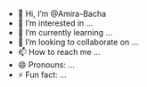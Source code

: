 - 👋 Hi, I’m @Amira-Bacha
- 👀 I’m interested in ...
- 🌱 I’m currently learning ...
- 💞️ I’m looking to collaborate on ...
- 📫 How to reach me ...
- 😄 Pronouns: ...
- ⚡ Fun fact: ...

<!---
Amira-Bacha/Amira-Bacha is a ✨ special ✨ repository because its `README.md` (this file) appears on your GitHub profile.
You can click the Preview link to take a look at your changes.
--->
